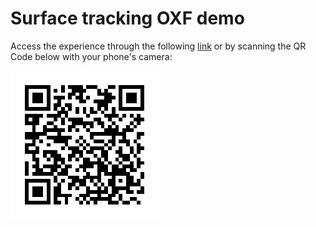 # Surface tracking OXF demo

Access the experience through the following [link](https://onirix-ar.github.io/threejs/surface-tracking-oxf/) or by scanning the QR Code below with your phone's camera:

![test-qr](test-qr.png)
